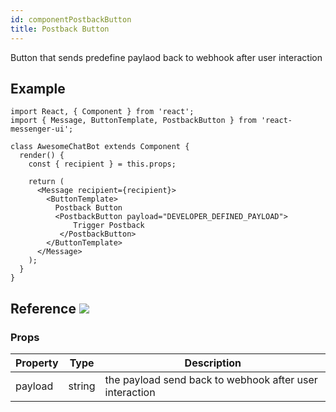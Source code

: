 ```yaml
---
id: componentPostbackButton
title: Postback Button
---
```


Button that sends predefine paylaod back to webhook after user interaction

## Example

```BotWebPlayer path=postbackbutton
import React, { Component } from 'react';
import { Message, ButtonTemplate, PostbackButton } from 'react-messenger-ui';

class AwesomeChatBot extends Component {
  render() {
    const { recipient } = this.props;

    return (
      <Message recipient={recipient}>
        <ButtonTemplate>
          Postback Button
          <PostbackButton payload="DEVELOPER_DEFINED_PAYLOAD">
              Trigger Postback
           </PostbackButton>
        </ButtonTemplate>
      </Message>
    );
  }
}
```

## Reference [![](https://img.shields.io/badge/Messenger-Documentation-blue.svg)](https://developers.facebook.com/docs/messenger-platform/reference/buttons/postback)


### Props

| Property | Type | Description |
| -------- | ---- | ----------- |
| payload         | string | the payload send back to webhook after user interaction

